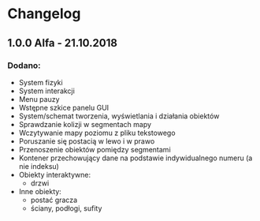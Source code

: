# Changelog

## 1.0.0 Alfa - 21.10.2018
### Dodano:
- System fizyki
- System interakcji
- Menu pauzy
- Wstępne szkice panelu GUI
- System/schemat tworzenia, wyświetlania i działania obiektów
- Sprawdzanie kolizji w segmentach mapy
- Wczytywanie mapy poziomu z pliku tekstowego
- Poruszanie się postacią w lewo i w prawo
- Przenoszenie obiektów pomiędzy segmentami
- Kontener przechowujący dane na podstawie indywidualnego numeru (a nie indeksu)
- Obiekty interaktywne:
  - drzwi
- Inne obiekty:
  - postać gracza
  - ściany, podłogi, sufity
